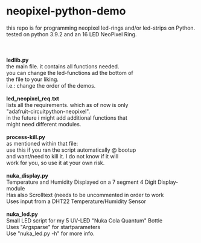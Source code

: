 # neopixel-python-demo
this repo is for programming neopixel led-rings and/or led-strips on Python.<br/>
tested on python 3.9.2 and an 16 LED NeoPixel Ring.<br/>
<br/>
<br/>
<br/>
<b>ledlib.py</b><br/>
the main file. it contains all functions needed.<br/>
you can change the led-functions ad the bottom of<br/>
the file to your liking.<br/>
i.e.: change the order of the demos.<br/>
<br/>
<b>led_neopixel_req.txt</b><br/>
lists all the requirements. which as of now is only <br/>
"adafruit-circuitpython-neopixel". <br/>
in the future i might add additional functions that<br/>
might need different modules.<br/>
<br/>
<b>process-kill.py</b><br/>
as mentioned within that file:<br/>
use this if you ran the script automatically @ bootup<br/>
and want/need to kill it. I do not know if it will<br/>
work for you, so use it at your own risk.<br/>
<br/>
<b>nuka_display.py</b><br/>
Temperature and Humidity Displayed on a 7 segment 4 Digit Display-module<br/>
Has also Scrolltext (needs to be uncommented in order to work<br/>
Uses input from a DHT22 Temperature/Humidity Sensor<br/>
<br/>
<b>nuka_led.py</b><br/>
Small LED script for my 5 UV-LED "Nuka Cola Quantum" Bottle<br/>
Uses "Argsparse" for startparameters <br/>
Use "nuka_led.py -h" for more info.<br/>
<br/>



